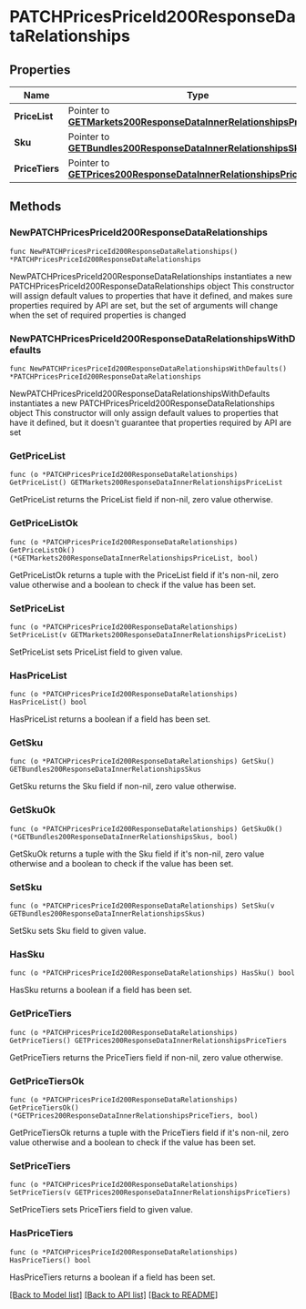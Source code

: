 # PATCHPricesPriceId200ResponseDataRelationships

## Properties

Name | Type | Description | Notes
------------ | ------------- | ------------- | -------------
**PriceList** | Pointer to [**GETMarkets200ResponseDataInnerRelationshipsPriceList**](GETMarkets200ResponseDataInnerRelationshipsPriceList.md) |  | [optional] 
**Sku** | Pointer to [**GETBundles200ResponseDataInnerRelationshipsSkus**](GETBundles200ResponseDataInnerRelationshipsSkus.md) |  | [optional] 
**PriceTiers** | Pointer to [**GETPrices200ResponseDataInnerRelationshipsPriceTiers**](GETPrices200ResponseDataInnerRelationshipsPriceTiers.md) |  | [optional] 

## Methods

### NewPATCHPricesPriceId200ResponseDataRelationships

`func NewPATCHPricesPriceId200ResponseDataRelationships() *PATCHPricesPriceId200ResponseDataRelationships`

NewPATCHPricesPriceId200ResponseDataRelationships instantiates a new PATCHPricesPriceId200ResponseDataRelationships object
This constructor will assign default values to properties that have it defined,
and makes sure properties required by API are set, but the set of arguments
will change when the set of required properties is changed

### NewPATCHPricesPriceId200ResponseDataRelationshipsWithDefaults

`func NewPATCHPricesPriceId200ResponseDataRelationshipsWithDefaults() *PATCHPricesPriceId200ResponseDataRelationships`

NewPATCHPricesPriceId200ResponseDataRelationshipsWithDefaults instantiates a new PATCHPricesPriceId200ResponseDataRelationships object
This constructor will only assign default values to properties that have it defined,
but it doesn't guarantee that properties required by API are set

### GetPriceList

`func (o *PATCHPricesPriceId200ResponseDataRelationships) GetPriceList() GETMarkets200ResponseDataInnerRelationshipsPriceList`

GetPriceList returns the PriceList field if non-nil, zero value otherwise.

### GetPriceListOk

`func (o *PATCHPricesPriceId200ResponseDataRelationships) GetPriceListOk() (*GETMarkets200ResponseDataInnerRelationshipsPriceList, bool)`

GetPriceListOk returns a tuple with the PriceList field if it's non-nil, zero value otherwise
and a boolean to check if the value has been set.

### SetPriceList

`func (o *PATCHPricesPriceId200ResponseDataRelationships) SetPriceList(v GETMarkets200ResponseDataInnerRelationshipsPriceList)`

SetPriceList sets PriceList field to given value.

### HasPriceList

`func (o *PATCHPricesPriceId200ResponseDataRelationships) HasPriceList() bool`

HasPriceList returns a boolean if a field has been set.

### GetSku

`func (o *PATCHPricesPriceId200ResponseDataRelationships) GetSku() GETBundles200ResponseDataInnerRelationshipsSkus`

GetSku returns the Sku field if non-nil, zero value otherwise.

### GetSkuOk

`func (o *PATCHPricesPriceId200ResponseDataRelationships) GetSkuOk() (*GETBundles200ResponseDataInnerRelationshipsSkus, bool)`

GetSkuOk returns a tuple with the Sku field if it's non-nil, zero value otherwise
and a boolean to check if the value has been set.

### SetSku

`func (o *PATCHPricesPriceId200ResponseDataRelationships) SetSku(v GETBundles200ResponseDataInnerRelationshipsSkus)`

SetSku sets Sku field to given value.

### HasSku

`func (o *PATCHPricesPriceId200ResponseDataRelationships) HasSku() bool`

HasSku returns a boolean if a field has been set.

### GetPriceTiers

`func (o *PATCHPricesPriceId200ResponseDataRelationships) GetPriceTiers() GETPrices200ResponseDataInnerRelationshipsPriceTiers`

GetPriceTiers returns the PriceTiers field if non-nil, zero value otherwise.

### GetPriceTiersOk

`func (o *PATCHPricesPriceId200ResponseDataRelationships) GetPriceTiersOk() (*GETPrices200ResponseDataInnerRelationshipsPriceTiers, bool)`

GetPriceTiersOk returns a tuple with the PriceTiers field if it's non-nil, zero value otherwise
and a boolean to check if the value has been set.

### SetPriceTiers

`func (o *PATCHPricesPriceId200ResponseDataRelationships) SetPriceTiers(v GETPrices200ResponseDataInnerRelationshipsPriceTiers)`

SetPriceTiers sets PriceTiers field to given value.

### HasPriceTiers

`func (o *PATCHPricesPriceId200ResponseDataRelationships) HasPriceTiers() bool`

HasPriceTiers returns a boolean if a field has been set.


[[Back to Model list]](../README.md#documentation-for-models) [[Back to API list]](../README.md#documentation-for-api-endpoints) [[Back to README]](../README.md)


